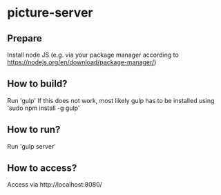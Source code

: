 # picture-server

## Prepare
Install node JS (e.g. via your package manager according to https://nodejs.org/en/download/package-manager/)

## How to build?
Run 'gulp'
If this does not work, most likely gulp has to be installed using 'sudo npm install -g gulp'

## How to run?
Run 'gulp server'

## How to access?
Access via http://localhost:8080/
